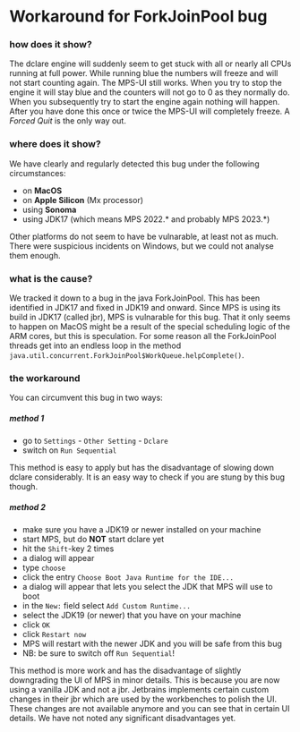 # Workaround for ForkJoinPool bug

### how does it show?

The dclare engine will suddenly seem to get stuck with all or nearly all CPUs running at full power.
While running blue the numbers will freeze and will not start counting again.
The MPS-UI still works.
When you try to stop the engine it will stay blue and the counters will not go to 0 as they normally do.
When you subsequently try to start the engine again nothing will happen.
After you have done this once or twice the MPS-UI will completely freeze.
A *Forced Quit* is the only way out.

### where does it show?

We have clearly and regularly detected this bug under the following circumstances:

- on **MacOS**
- on **Apple Silicon** (Mx processor)
- using **Sonoma**
- using JDK17 (which means MPS 2022.\* and probably MPS 2023.\*)

Other platforms do not seem to have be vulnarable, at least not as much.
There were suspicious incidents on Windows, but we could not analyse them enough.

### what is the cause?

We tracked it down to a bug in the java ForkJoinPool.
This has been identified in JDK17 and fixed in JDK19 and onward.
Since MPS is using its build in JDK17 (called jbr), MPS is vulnarable for this bug.
That it only seems to happen on MacOS might be a result of the special scheduling logic of the ARM cores, but this is speculation.
For some reason all the ForkJoinPool threads get into an endless loop in the method ```java.util.concurrent.ForkJoinPool$WorkQueue.helpComplete()```.

### the workaround

You can circumvent this bug in two ways:

##### method 1

- go to `Settings` - `Other Setting` - `Dclare`
- switch on `Run Sequential`

This method is easy to apply but has the disadvantage of slowing down dclare considerably.
It is an easy way to check if you are stung by this bug though.

##### method 2

- make sure you have a JDK19 or newer installed on your machine
- start MPS, but do **NOT** start dclare yet
- hit the `Shift`-key 2 times
- a dialog will appear
- type `choose`
- click the entry `Choose Boot Java Runtime for the IDE...`
- a dialog will appear that lets you select the JDK that MPS will use to boot
- in the `New:` field select `Add Custom Runtime...`
- select the JDK19 (or newer) that you have on your machine
- click `OK`
- click `Restart now`
- MPS will restart with the newer JDK and you will be safe from this bug
- NB: be sure to switch off `Run Sequential`!

This method is more work and has the disadvantage of slightly downgrading the UI of MPS in minor details.
This is because you are now using a vanilla JDK and not a jbr. 
Jetbrains implements certain custom changes in their jbr which are used by the workbenches to polish the UI.
These changes are not available anymore and you can see that in certain UI details.
We have not noted any significant disadvantages yet.
